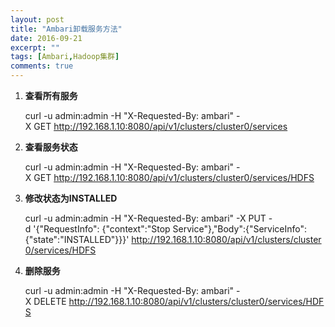 ```yaml
---
layout: post
title: "Ambari卸载服务方法"
date: 2016-09-21
excerpt: ""
tags: [Ambari,Hadoop集群]
comments: true
---
```


1. **查看所有服务**

	curl&nbsp;-u&nbsp;admin:admin&nbsp;-H&nbsp;"X-Requested-By:&nbsp;ambari"&nbsp;-X&nbsp;GET&nbsp;http://192.168.1.10:8080/api/v1/clusters/cluster0/services

2. **查看服务状态**

	curl&nbsp;-u&nbsp;admin:admin&nbsp;-H&nbsp;"X-Requested-By:&nbsp;ambari"&nbsp;-X&nbsp;GET&nbsp;http://192.168.1.10:8080/api/v1/clusters/cluster0/services/HDFS

3. **修改状态为INSTALLED**

	curl&nbsp;-u&nbsp;admin:admin&nbsp;-H&nbsp;"X-Requested-By:&nbsp;ambari"&nbsp;-X&nbsp;PUT&nbsp;-d&nbsp;'{"RequestInfo":&nbsp;{"context":"Stop&nbsp;Service"},"Body":{"ServiceInfo":{"state":"INSTALLED"}}}'&nbsp;http://192.168.1.10:8080/api/v1/clusters/cluster0/services/HDFS

4. **删除服务**

	curl&nbsp;-u&nbsp;admin:admin&nbsp;-H&nbsp;"X-Requested-By:&nbsp;ambari"&nbsp;-X&nbsp;DELETE&nbsp;http://192.168.1.10:8080/api/v1/clusters/cluster0/services/HDFS
